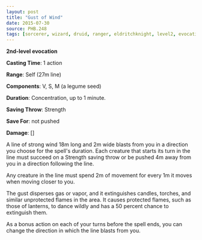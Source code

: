 ```yaml
---
layout: post
title: "Gust of Wind"
date: 2015-07-30
source: PHB.248
tags: [sorcerer, wizard, druid, ranger, eldritchknight, level2, evocation]
---
```


**2nd-level evocation**

**Casting Time**: 1 action

**Range**: Self (27m line)

**Components**: V, S, M (a legume seed)

**Duration**: Concentration, up to 1 minute.

**Saving Throw**: Strength

**Save For**: not pushed

**Damage**: []

A line of strong wind 18m long and 2m wide blasts from you in a direction you choose for the spell's duration. Each creature that starts its turn in the line must succeed on a Strength saving throw or be pushed 4m away from you in a direction following the line.

Any creature in the line must spend 2m of movement for every 1m it moves when moving closer to you.

The gust disperses gas or vapor, and it extinguishes candles, torches, and similar unprotected flames in the area. It causes protected flames, such as those of lanterns, to dance wildly and has a 50 percent chance to extinguish them.

As a bonus action on each of your turns before the spell ends, you can change the direction in which the line blasts from you.
